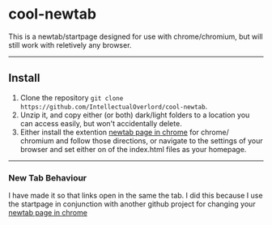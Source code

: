 # cool-newtab
This is a newtab/startpage designed for use with chrome/chromium, but will still work with reletively any browser.

---

## Install
1. Clone the repository `git clone https://github.com/IntellectualOverlord/cool-newtab`.
2. Unzip it, and copy either (or both) dark/light folders to a location you can access easily, but won't accidentally delete.
3. Either install the extention [newtab page in chrome](https://github.com/jimschubert/NewTab-Redirect) for chrome/ chromium and follow those directions, or navigate to the settings of your browser and set either on of the index.html files as your homepage.

---

### New Tab Behaviour
I have made it so that links open in the same the tab. I did this because I use the startpage in conjunction with another github project for changing your [newtab page in chrome](https://github.com/jimschubert/NewTab-Redirect)
